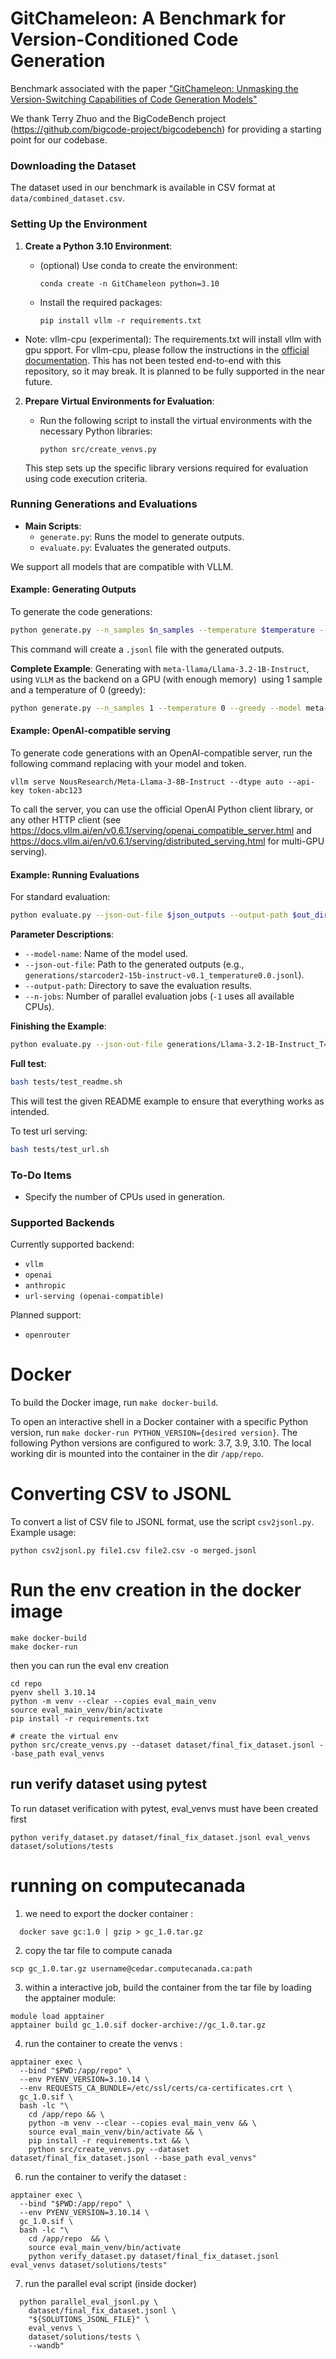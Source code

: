 # GitChameleon: A Benchmark for Version-Conditioned Code Generation

Benchmark associated with the paper ["GitChameleon: Unmasking the Version-Switching Capabilities of Code Generation Models"](https://arxiv.org/abs/2411.05830)

We thank Terry Zhuo and the BigCodeBench project (https://github.com/bigcode-project/bigcodebench) for providing a starting point for our codebase.

### Downloading the Dataset

The dataset used in our benchmark is available in CSV format at `data/combined_dataset.csv`.

### Setting Up the Environment

1. **Create a Python 3.10 Environment**:

   - (optional) Use conda to create the environment:
     ```
     conda create -n GitChameleon python=3.10
     ```
   - Install the required packages:
     ```
     pip install vllm -r requirements.txt
     ```
  - Note: vllm-cpu (experimental): The requirements.txt will install vllm with gpu spport. For vllm-cpu, please follow the instructions in the [official documentation](https://docs.vllm.ai/en/v0.6.1/getting_started/cpu-installation.html). This has not been tested end-to-end with this repository, so it may break. It is planned to be fully supported in the near future.

2. **Prepare Virtual Environments for Evaluation**:

   - Run the following script to install the virtual environments with the necessary Python libraries:
     ```
     python src/create_venvs.py
     ```

   This step sets up the specific library versions required for evaluation using code execution criteria.

### Running Generations and Evaluations

- **Main Scripts**:
  - `generate.py`: Runs the model to generate outputs.
  - `evaluate.py`: Evaluates the generated outputs.

We support all models that are compatible with VLLM.

#### Example: Generating Outputs

To generate the code generations:

```bash
python generate.py --n_samples $n_samples --temperature $temperature --model $model --save_path $save_path
```

This command will create a `.jsonl` file with the generated outputs.

**Complete Example**: Generating with `meta-llama/Llama-3.2-1B-Instruct`, using `VLLM` as the backend on a GPU (with enough memory)  using 1 sample and a temperature of 0 (greedy):

```bash
python generate.py --n_samples 1 --temperature 0 --greedy --model meta-llama/Llama-3.2-1B-Instruct --save_path generations/Llama-3.2-1B-Instruct_T=0.jsonl
```

#### Example: OpenAI-compatible serving

To generate code generations with an OpenAI-compatible server, run the following command replacing with your model and token.
```
vllm serve NousResearch/Meta-Llama-3-8B-Instruct --dtype auto --api-key token-abc123
```
To call the server, you can use the official OpenAI Python client library, or any other HTTP client (see https://docs.vllm.ai/en/v0.6.1/serving/openai_compatible_server.html and https://docs.vllm.ai/en/v0.6.1/serving/distributed_serving.html for multi-GPU serving).


#### Example: Running Evaluations

For standard evaluation:

```bash
python evaluate.py --json-out-file $json_outputs --output-path $out_dir --model-name $model_name --temperature $temperature
```

**Parameter Descriptions**:

- `--model-name`: Name of the model used.
- `--json-out-file`: Path to the generated outputs (e.g., `generations/starcoder2-15b-instruct-v0.1_temperature0.0.jsonl`).
- `--output-path`: Directory to save the evaluation results.
- `--n-jobs`: Number of parallel evaluation jobs (`-1` uses all available CPUs).

**Finishing the Example**:

```bash
python evaluate.py --json-out-file generations/Llama-3.2-1B-Instruct_T=0.jsonl --model-name meta-llama/Llama-3.2-1B-Instruct --temperature 0.0
```

**Full test**:
```bash
bash tests/test_readme.sh
```
This will test the given README example to ensure that everything works as intended.

To test url serving:
```bash
bash tests/test_url.sh
```

### To-Do Items

- Specify the number of CPUs used in generation.

### Supported Backends

Currently supported backend:

- `vllm`
- `openai`
- `anthropic`
- `url-serving (openai-compatible)`

Planned support:

- `openrouter`


# Docker
To build the Docker image, run `make docker-build`. 

To open an interactive shell in a Docker container with a specific Python version, run `make docker-run PYTHON_VERSION={desired version}`. 
The following Python versions are configured to work: 3.7, 3.9, 3.10. The local working dir is mounted into the container in the dir `/app/repo`.

# Converting CSV to JSONL
To convert a list of CSV file to JSONL format, use the script `csv2jsonl.py`. Example usage:
```
python csv2jsonl.py file1.csv file2.csv -o merged.jsonl
```



# Run the env creation in the docker image

```
make docker-build
make docker-run
```
then you can run the eval env creation
```
cd repo 
pyenv shell 3.10.14
python -m venv --clear --copies eval_main_venv
source eval_main_venv/bin/activate
pip install -r requirements.txt

# create the virtual env
python src/create_venvs.py --dataset dataset/final_fix_dataset.jsonl --base_path eval_venvs
```
## run verify dataset using pytest
To run dataset verification with pytest, eval_venvs must have been created first 
```
python verify_dataset.py dataset/final_fix_dataset.jsonl eval_venvs dataset/solutions/tests
```

# running on computecanada 
1. we need to export the docker container  : 
```
  docker save gc:1.0 | gzip > gc_1.0.tar.gz 
```
2. copy the tar file to compute canada
```
scp gc_1.0.tar.gz username@cedar.computecanada.ca:path
```
3. within a interactive job, build the container from the tar file by loading the apptainer module:
```
module load apptainer
apptainer build gc_1.0.sif docker-archive://gc_1.0.tar.gz
```
4. run the container to create the venvs :

```
apptainer exec \
  --bind "$PWD:/app/repo" \
  --env PYENV_VERSION=3.10.14 \
  --env REQUESTS_CA_BUNDLE=/etc/ssl/certs/ca-certificates.crt \
  gc_1.0.sif \
  bash -lc "\
    cd /app/repo && \
    python -m venv --clear --copies eval_main_venv && \
    source eval_main_venv/bin/activate && \
    pip install -r requirements.txt && \
    python src/create_venvs.py --dataset dataset/final_fix_dataset.jsonl --base_path eval_venvs"
```
6. run the container to verify the dataset :

```
apptainer exec \
  --bind "$PWD:/app/repo" \
  --env PYENV_VERSION=3.10.14 \
  gc_1.0.sif \
  bash -lc "\
    cd /app/repo  && \
    source eval_main_venv/bin/activate
    python verify_dataset.py dataset/final_fix_dataset.jsonl eval_venvs dataset/solutions/tests"
```

7. run the parallel eval script (inside docker)
```
  python parallel_eval_jsonl.py \
    dataset/final_fix_dataset.jsonl \
    "${SOLUTIONS_JSONL_FILE}" \
    eval_venvs \
    dataset/solutions/tests \
    --wandb"
```
